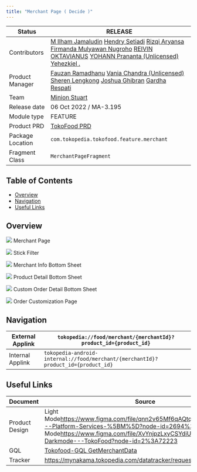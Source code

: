 ```yaml
---
title: "Merchant Page ( Decide )"
---
```







| **Status** | <!--start status:GREEN-->RELEASE<!--end status--> |
| --- | --- |
| Contributors | [M Ilham Jamaludin](https://tokopedia.atlassian.net/wiki/people/5c87306ea329a40b8555c1ca?ref=confluence) [Hendry Setiadi](https://tokopedia.atlassian.net/wiki/people/5c94ae68999a3f2d4cae9b85?ref=confluence) [Rizqi Aryansa](https://tokopedia.atlassian.net/wiki/people/5e25ee87006fae0ca232e1ac?ref=confluence) [Firmanda Mulyawan Nugroho](https://tokopedia.atlassian.net/wiki/people/5d91c148fdfa560dcc3a040f?ref=confluence) [REIVIN OKTAVIANUS](https://tokopedia.atlassian.net/wiki/people/5dae89dab86cd40c2da5ad2f?ref=confluence) [YOHANN Prananta (Unlicensed)](https://tokopedia.atlassian.net/wiki/people/5de4eab04ae7b80d0d19f990?ref=confluence) [Yehezkiel .](https://tokopedia.atlassian.net/wiki/people/5c94aa7a7792242c8613ad14?ref=confluence) |
| Product Manager | [Fauzan Ramadhanu](https://tokopedia.atlassian.net/wiki/people/5b6b99772f51d429dce93e93?ref=confluence) [Vania Chandra (Unlicensed)](https://tokopedia.atlassian.net/wiki/people/5c735c615b4c267532745762?ref=confluence) [Sheren Lengkong](https://tokopedia.atlassian.net/wiki/people/5de4c4a27474110e2311ebec?ref=confluence) [Joshua Ghibran](https://tokopedia.atlassian.net/wiki/people/70121:7d12fd85-be0a-4d0c-a14e-8279fe20ff69?ref=confluence) [Gardha Respati](https://tokopedia.atlassian.net/wiki/people/5bf669b40495101184444320?ref=confluence) |
| Team | [Minion Stuart](https://tokopedia.atlassian.net/people/team/eeba862a-bd9d-472c-b901-415b15b1a37e?ref=directory&src=peopleMenu) |
| Release date | 06 Oct 2022 / <!--start status:GREY-->MA-3.195<!--end status--> |
| Module type | <!--start status:YELLOW-->FEATURE<!--end status--> |
| Product PRD | [TokoFood PRD](https://docs.google.com/document/d/1GnxJ1JUmOd8vCG0zpOl1K990w9ex4-YBsvf0XM_lvNU) |
| Package Location | `com.tokopedia.tokofood.feature.merchant` |
| Fragment Class | `MerchantPageFragment` |

## Table of Contents

- [Overview](https://tokopedia.atlassian.net/wiki/spaces/PA/pages/1989545980/Merchant+Page+Decide#%5BhardBreak%5DOverview)
- [Navigation](https://tokopedia.atlassian.net/wiki/spaces/PA/pages/1989545980/Merchant+Page+Decide#%5BhardBreak%5DNavigation)
- [Useful Links](https://tokopedia.atlassian.net/wiki/spaces/PA/pages/1989545980/Merchant+Page+Decide#Useful-Links)

## Overview







![](res/decide/merchant_page.png) Merchant Page





![](res/decide/stick_filter.png) Stick Filter





![](res/decide/merchant_info_bottom_sheet.png) Merchant Info Bottom Sheet







![](res/decide/product_detail_bottom_sheet.png) Product Detail Bottom Sheet





![](res/decide/custom_order_detail_bottom_sheet.png) Custom Order Detail Bottom Sheet





![](res/decide/order_customization_page.png) Order Customization Page







## Navigation



| External Applink | `tokopedia://food/merchant/{merchantId}?product_id={product_id}` |
| --- | --- |
| Internal Applink  | `tokopedia-android-internal://food/merchant/{merchantId}?product_id={product_id}` |

## Useful Links



| **Document** | **Source** |
| --- | --- |
| Product Design | Light Mode<https://www.figma.com/file/qnn2v65Mf6qAQtqpjlao9S/TokoFood---Platform-Services-%5BM%5D?node-id=2694%3A254137> Dark Mode<https://www.figma.com/file/XvYnjpzLxyCSYdiUZwC2Pb/UI---Darkmode---TokoFood?node-id=2%3A72223>  |
| GQL | [Tokofood-GQL GetMerchantData](/wiki/spaces/TECH/pages/1926825412/Tokofood-GQL+GetMerchantData)  |
| Tracker | <https://mynakama.tokopedia.com/datatracker/requestdetail/view/3055>  |




